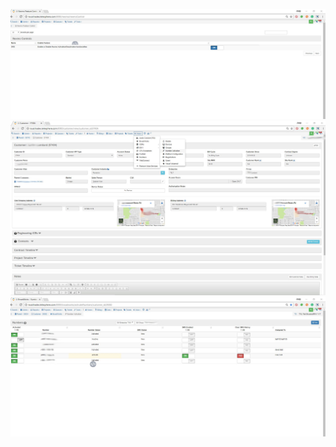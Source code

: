 ![1.0-nexmo-control.jpg](Screenshots/1.0-nexmo-control.jpg)
![2.0-menu.jpg](Screenshots/2.0-menu.jpg)
![4.0-number-activation.jpg](Screenshots/4.0-number-activation.jpg)